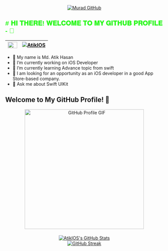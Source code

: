 <div align="center" dir="auto">
  <p dir="auto">
    <a href="https://github.com/Murad9288">
      <img src="https://readme-typing-svg.demolab.com?font=Arial+Black&size=48&duration=4000&pause=1700&color=28F71A&center=true&vCenter=true&multiline=false&width=1350&height=100&lines=ASSALAMUALAIKUM++WARAHMATULLAH+😊" 
      alt="Murad GitHub" style="max-width: 100%;">
    </a>
  </p>
</div>

<h2 align="left" style="font-family: Arial, sans-serif; font-weight: bold; color: #28F71A;">
#  𝐇𝐈 𝐓𝐇𝐄𝐑𝐄! 𝐖𝐄𝐋𝐂𝐎𝐌𝐄 𝐓𝐎 𝐌𝐘 𝐆𝐈𝐓𝐇𝐔𝐁 𝐏𝐑𝐎𝐅𝐈𝐋𝐄 - 👋
</h2>

<table>
  <thead>
    <tr>
      <th>
        <a href="https://github.com/AtikIOS">
          <img src="https://camo.githubusercontent.com/3cdb02e38793ead512661ba048b52941abe8e1b1b1cc7599810b65a8de38e6fc/68747470733a2f2f63646e312e69636f6e66696e6465722e636f6d2f646174612f69636f6e732f677265656e2d627573696e6573732f3732302f766965772d3531322e706e67" 
               height="20" width="30" 
               data-canonical-src="https://cdn1.iconfinder.com/data/icons/green-business/720/view-512.png" 
               style="max-width: 100%;">
        </a>
      </th>
      <th>
        <a href="https://github.com/AtikIOS">
          <img src="https://camo.githubusercontent.com/a8ec6f1b9571b543b5b3b86248ab9a1c94b99b88c9ca28741f0c2a9eeacb278e/68747470733a2f2f6b6f6d617265762e636f6d2f67687076632f3f757365726e616d653d4d7572616439323838267374796c653d666c61742d73717561726526636f6c6f723d303062666666266c6162656c3d4749544855422b50524f46494c452b5649455753" 
               alt="AtikIOS" 
               data-canonical-src="https://komarev.com/ghpvc/?username=AtikIOS&amp;style=flat-square&amp;color=00bfff&amp;label=GITHUB+PROFILE+VIEWS" 
               style="max-width: 100%;">
        </a>
      </th>
    </tr>
  </thead>
</table>


- 🔰 My name is Md. Atik Hasan
- 🔭 I’m currently working on iOS Developer
- 🌱 I’m currently learning Advance topic from swift
- 💞️ I am looking for an opportunity as an iOS developer in a good App Store-based company.
- 💬 Ask me about Swift UIKit


<h2>Welcome to My GitHub Profile! 🚀</h2>

<div align="center" style="display: flex; justify-content: center; align-items: center; gap: 20px; flex-wrap: wrap;">
  
  <a href="https://github.com/Murad9288">
    <img src="https://github.com/Murad9288/Murad9288/raw/Main_File/Image%20sample/iosDeveloper22.gif" alt="GitHub Profile GIF" width="380px">
  </a>

  <a href="https://git.io/AtikIOS">
    <img alt="AtikIOS's GitHub Stats" src="https://awesome-github-stats.azurewebsites.net/user-stats/AtikIOS?cardType=github&theme=blueberry&preferLogin=false">
  </a>

</div>



<div align="center"> 
<a href="https://git.io/AtikIOS"><img src="https://git-hub-streak-stats.vercel.app?user=AtikIOS&theme=blue-green" alt="GitHub Streak" /></a>
</div>

